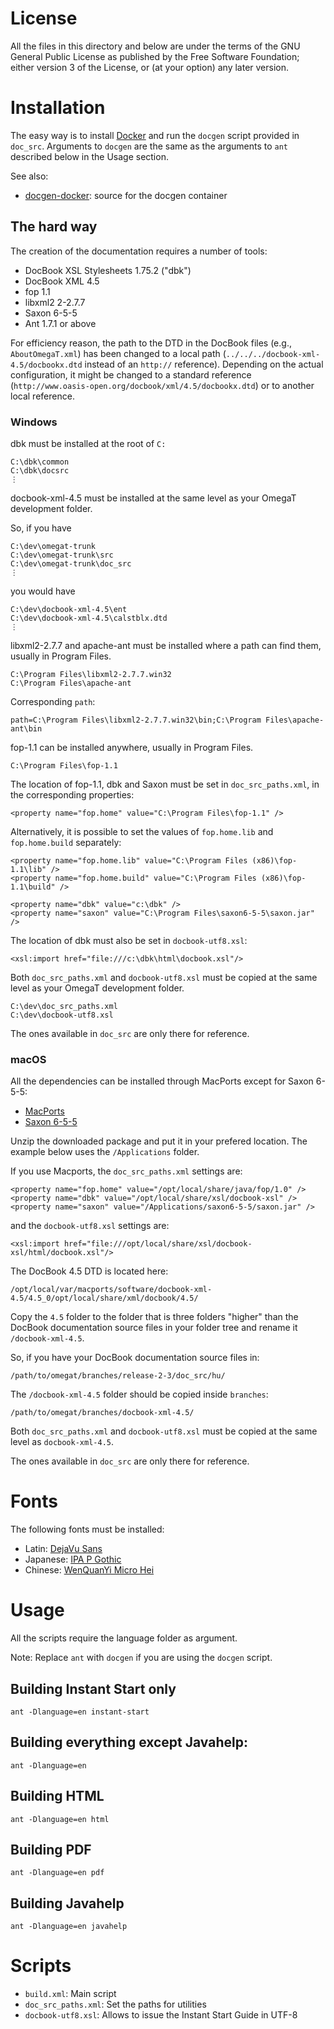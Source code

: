 # License

All the files in this directory and below are under the terms of the GNU General
Public License as published by the Free Software Foundation; either version 3 of
the License, or (at your option) any later version.

# Installation

The easy way is to install
[Docker](https://www.docker.com/products/docker-desktop) and run the `docgen`
script provided in `doc_src`. Arguments to `docgen` are the same as the
arguments to `ant` described below in the Usage section.

See also:

- [docgen-docker](https://github.com/omegat-org/docgen-docker): source for the
  docgen container

## The hard way

The creation of the documentation requires a number of tools:

- DocBook XSL Stylesheets 1.75.2 ("dbk")
- DocBook XML 4.5
- fop 1.1
- libxml2 2-2.7.7
- Saxon 6-5-5
- Ant 1.7.1 or above

For efficiency reason, the path to the DTD in the DocBook files (e.g.,
`AboutOmegaT.xml`) has been changed to a local path
(`../../../docbook-xml-4.5/docbookx.dtd` instead of an `http://`
reference). Depending on the actual configuration, it might be changed to a
standard reference (`http://www.oasis-open.org/docbook/xml/4.5/docbookx.dtd`) or
to another local reference.

### Windows

dbk must be installed at the root of `C:`

    C:\dbk\common
    C:\dbk\docsrc
    ⋮

docbook-xml-4.5 must be installed at the same level as your OmegaT development
folder.

So, if you have

    C:\dev\omegat-trunk
    C:\dev\omegat-trunk\src
    C:\dev\omegat-trunk\doc_src
    ⋮

you would have

    C:\dev\docbook-xml-4.5\ent
    C:\dev\docbook-xml-4.5\calstblx.dtd
    ⋮

libxml2-2.7.7 and apache-ant must be installed where a path can find them,
usually in Program Files.

    C:\Program Files\libxml2-2.7.7.win32
    C:\Program Files\apache-ant

Corresponding `path`:

    path=C:\Program Files\libxml2-2.7.7.win32\bin;C:\Program Files\apache-ant\bin

fop-1.1 can be installed anywhere, usually in Program Files.

    C:\Program Files\fop-1.1

The location of fop-1.1, dbk and Saxon must be set in `doc_src_paths.xml`,
in the corresponding properties:

    <property name="fop.home" value="C:\Program Files\fop-1.1" />

Alternatively, it is possible to set the values of `fop.home.lib` and
`fop.home.build` separately:

    <property name="fop.home.lib" value="C:\Program Files (x86)\fop-1.1\lib" />
    <property name="fop.home.build" value="C:\Program Files (x86)\fop-1.1\build" />

    <property name="dbk" value="c:\dbk" />
    <property name="saxon" value="C:\Program Files\saxon6-5-5\saxon.jar" />

The location of dbk must also be set in `docbook-utf8.xsl`:

    <xsl:import href="file:///c:\dbk\html\docbook.xsl"/>

Both `doc_src_paths.xml` and `docbook-utf8.xsl` must be copied at the same level
as your OmegaT development folder.

    C:\dev\doc_src_paths.xml
    C:\dev\docbook-utf8.xsl

The ones available in `doc_src` are only there for reference.

### macOS

All the dependencies can be installed through MacPorts except for Saxon 6-5-5:

- [MacPorts](https://www.macports.org/)
- [Saxon 6-5-5](https://sourceforge.net/projects/saxon/files/saxon6/6.5.5/)

Unzip the downloaded package and put it in your prefered location. The example
below uses the `/Applications` folder.

If you use Macports, the `doc_src_paths.xml` settings are:

    <property name="fop.home" value="/opt/local/share/java/fop/1.0" />
    <property name="dbk" value="/opt/local/share/xsl/docbook-xsl" />
    <property name="saxon" value="/Applications/saxon6-5-5/saxon.jar" />

and the `docbook-utf8.xsl` settings are:

    <xsl:import href="file:///opt/local/share/xsl/docbook-xsl/html/docbook.xsl"/>

The DocBook 4.5 DTD is located here:

    /opt/local/var/macports/software/docbook-xml-4.5/4.5_0/opt/local/share/xml/docbook/4.5/

Copy the `4.5` folder to the folder that is three folders "higher" than the
DocBook documentation source files in your folder tree and rename it
`/docbook-xml-4.5`.

So, if you have your DocBook documentation source files in:

    /path/to/omegat/branches/release-2-3/doc_src/hu/

The `/docbook-xml-4.5` folder should be copied inside `branches`:

    /path/to/omegat/branches/docbook-xml-4.5/

Both `doc_src_paths.xml` and `docbook-utf8.xsl` must be copied at the same level
as `docbook-xml-4.5`.

The ones available in `doc_src` are only there for reference.

# Fonts
The following fonts must be installed:

- Latin: [DejaVu Sans](https://dejavu-fonts.github.io/)
- Japanese: [IPA P
  Gothic](https://ipafont.ipa.go.jp/old/ipafont/download.html#en)
- Chinese: [WenQuanYi Micro
  Hei](http://wenq.org/wqy2/index.cgi?action=browse&id=Home&lang=en)

# Usage

All the scripts require the language folder as argument.

Note: Replace `ant` with `docgen` if you are using the `docgen` script.

## Building Instant Start only

    ant -Dlanguage=en instant-start

## Building everything except Javahelp:

    ant -Dlanguage=en

## Building HTML

    ant -Dlanguage=en html

## Building PDF

    ant -Dlanguage=en pdf

## Building Javahelp

    ant -Dlanguage=en javahelp

# Scripts

- `build.xml`: Main script
- `doc_src_paths.xml`: Set the paths for utilities
- `docbook-utf8.xsl`: Allows to issue the Instant Start Guide in UTF-8
